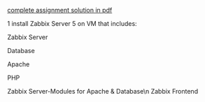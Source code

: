 [complete assignment solution in pdf](https://github.com/LF-DevOps-Intern/6_1_zabbix-prajwol-samana83/blob/main/zabbix%20assignment.pdf)

1 install Zabbix Server 5 on VM that includes:

Zabbix Server

Database

Apache

PHP

Zabbix Server-Modules for Apache & Database\n
Zabbix Frontend
